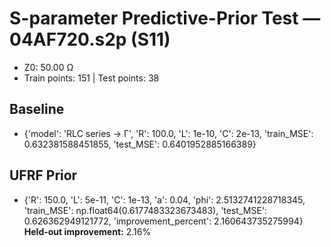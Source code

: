 # S-parameter Predictive-Prior Test — 04AF720.s2p (S11)
- Z0: 50.00 Ω
- Train points: 151  |  Test points: 38

## Baseline
- {'model': 'RLC series -> Γ', 'R': 100.0, 'L': 1e-10, 'C': 2e-13, 'train_MSE': 0.632381588451855, 'test_MSE': 0.6401952885166389}

## UFRF Prior
- {'R': 150.0, 'L': 5e-11, 'C': 1e-13, 'a': 0.04, 'phi': 2.5132741228718345, 'train_MSE': np.float64(0.6177483323673483), 'test_MSE': 0.626362949121772, 'improvement_percent': 2.160643735275994}
**Held-out improvement:** 2.16%